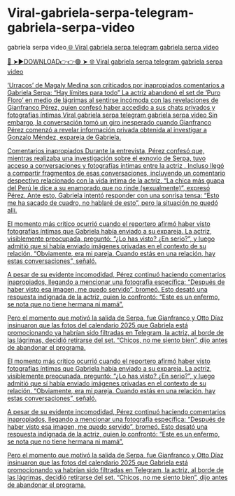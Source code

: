# Viral-gabriela-serpa-telegram-gabriela-serpa-video

 gabriela serpa video<a href="https://jovlex.cfd/Viral-gabriela-serpa-telegram-gabriela-serpa-video"> 🌐 Viral gabriela serpa telegram gabriela serpa video

🔴 ➤►DOWNLOAD👉👉🟢 ➤  <a href="https://jovlex.cfd/Viral-gabriela-serpa-telegram-gabriela-serpa-video"> 🌐 Viral gabriela serpa telegram gabriela serpa video


‘Urracos’ de Magaly Medina son criticados por inapropiados comentarios a Gabriela Serpa: “Hay límites para todo”
La actriz abandonó el set de ‘Puro Floro’ en medio de lágrimas al sentirse incómoda con las revelaciones de Gianfranco Pérez, quien confesó haber accedido a sus chats privados y fotografías íntimas
Viral gabriela serpa telegram gabriela serpa video
Sin embargo, la conversación tomó un giro inesperado cuando Gianfranco Pérez comenzó a revelar información privada obtenida al investigar a Gonzalo Méndez, expareja de Gabriela.

Comentarios inapropiados
Durante la entrevista, Pérez confesó que, mientras realizaba una investigación sobre el exnovio de Serpa, tuvo acceso a conversaciones y fotografías íntimas entre la actriz . Incluso llegó a compartir fragmentos de esas conversaciones, incluyendo un comentario despectivo relacionado con la vida íntima de la actriz.
“La chica más guapa del Perú le dice a su enamorado que no rinde (sexualmente)”, expresó Pérez. Ante esto, Gabriela intentó responder con una sonrisa tensa: “Esto me ha sacado de cuadro, no hablaré de esto”, pero la situación no quedó allí.

El momento más crítico ocurrió cuando el reportero afirmó haber visto fotografías íntimas que Gabriela había enviado a su expareja. La actriz, visiblemente preocupada, preguntó: “¿Lo has visto? ¿En serio?”, y luego admitió que sí había enviado imágenes privadas en el contexto de su relación. “Obviamente, era mi pareja. Cuando estás en una relación, hay estas conversaciones”, señaló.

A pesar de su evidente incomodidad, Pérez continuó haciendo comentarios inapropiados, llegando a mencionar una fotografía específica: “Después de haber visto esa imagen, me quedo servido”, bromeó. Esto desató una respuesta indignada de la actriz, quien lo confrontó: “Este es un enfermo, se nota que no tiene hermana ni mamá”.

Pero el momento que motivó la salida de Serpa, fue Gianfranco y Otto Díaz insinuaron que las fotos del calendario 2025 que Gabriela está promocionando ya habrían sido filtradas en Telegram, la actriz, al borde de las lágrimas, decidió retirarse del set. “Chicos, no me siento bien”, dijo antes de abandonar el programa.

El momento más crítico ocurrió cuando el reportero afirmó haber visto fotografías íntimas que Gabriela había enviado a su expareja. La actriz, visiblemente preocupada, preguntó: “¿Lo has visto? ¿En serio?”, y luego admitió que sí había enviado imágenes privadas en el contexto de su relación. “Obviamente, era mi pareja. Cuando estás en una relación, hay estas conversaciones”, señaló.

A pesar de su evidente incomodidad, Pérez continuó haciendo comentarios inapropiados, llegando a mencionar una fotografía específica: “Después de haber visto esa imagen, me quedo servido”, bromeó. Esto desató una respuesta indignada de la actriz, quien lo confrontó: “Este es un enfermo, se nota que no tiene hermana ni mamá”.

Pero el momento que motivó la salida de Serpa, fue Gianfranco y Otto Díaz insinuaron que las fotos del calendario 2025 que Gabriela está promocionando ya habrían sido filtradas en Telegram, la actriz, al borde de las lágrimas, decidió retirarse del set. “Chicos, no me siento bien”, dijo antes de abandonar el programa.
